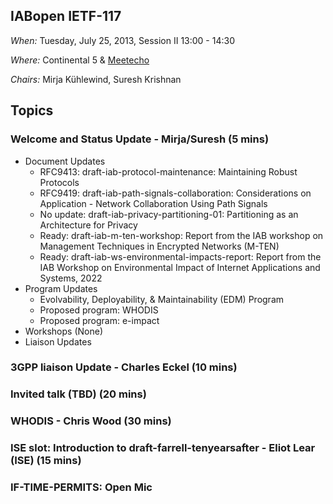 ## IABopen IETF-117

*When:* Tuesday, July 25, 2013, Session II 13:00 - 14:30 

*Where:* Continental 5 & [Meetecho](https://meetings.conf.meetecho.com/ietf117/?group=iabopen&short=&item=1)

*Chairs:* Mirja Kühlewind, Suresh Krishnan 

## Topics

### Welcome and Status Update - Mirja/Suresh (5 mins)
* Document Updates
    - RFC9413: draft-iab-protocol-maintenance: Maintaining Robust Protocols
    - RFC9419: draft-iab-path-signals-collaboration: Considerations on Application - Network Collaboration Using Path Signals
    - No update: draft-iab-privacy-partitioning-01: Partitioning as an Architecture for Privacy
    - Ready: draft-iab-m-ten-workshop: Report from the IAB workshop on Management Techniques in Encrypted Networks (M-TEN)
    - Ready: draft-iab-ws-environmental-impacts-report: Report from the IAB Workshop on Environmental Impact of Internet Applications and Systems, 2022
* Program Updates
    - Evolvability, Deployability, & Maintainability (EDM) Program
    - Proposed program: WHODIS
    - Proposed program: e-impact
* Workshops (None)
* Liaison Updates
  
### 3GPP liaison Update - Charles Eckel (10 mins)

### Invited talk (TBD) (20 mins)

### WHODIS - Chris Wood (30 mins)

### ISE slot: Introduction to draft-farrell-tenyearsafter - Eliot Lear (ISE) (15 mins)

### IF-TIME-PERMITS: Open Mic
